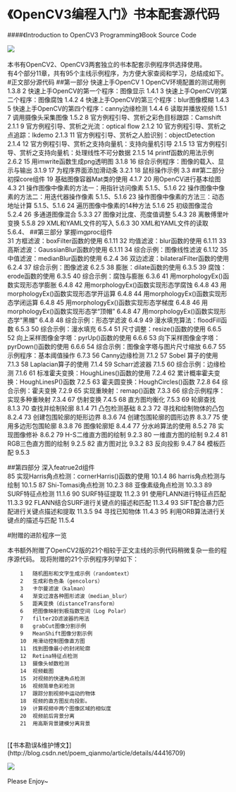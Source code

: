 《OpenCV3编程入门》书本配套源代码
==============================
####《Introduction to OpenCV3 Programming》Book Source Code<br>

![](http://img.blog.csdn.net/20150325155409850)  
<br>本书有OpenCV2、OpenCV3两套独立的书本配套示例程序供选择使用。
<br>  有4个部分11章，共有95个主线示例程序，为方便大家查阅和学习，总结成如下。
#正文部分源代码
##第一部分 快速上手OpenCV
		1	OpenCV环境配置的测试用例	1.3.8
		2	快速上手OpenCV的第一个程序：图像显示	1.4.1
		3	快速上手OpenCV的第二个程序：图像腐蚀	1.4.2
		4	快速上手OpenCV的第三个程序：blur图像模糊	1.4.3
		5	快速上手OpenCV的第四个程序：canny边缘检测	1.4.4
		6	读取并播放视频	1.5.1
		7	调用摄像头采集图像	1.5.2
		8	官方例程引导、赏析之彩色目标跟踪：Camshift	2.1.1
		9	官方例程引导、赏析之光流：optical flow	2.1.2
		10	官方例程引导、赏析之点追踪：lkdemo	2.1.3
		11	官方例程引导、赏析之人脸识别：objectDetection	2.1.4
		12	官方例程引导、赏析之支持向量机：支持向量机引导	2.1.5
		13	官方例程引导、赏析之支持向量机：处理线性不可分数据	2.1.5
		14	printf函数的用法示例	2.6.2
		15	用imwrite函数生成png透明图	3.1.8
		16	综合示例程序：图像的载入、显示与输出	3.1.9
		17	为程序界面添加滑动条	3.2.1
		18	鼠标操作示例	3.3
##第二部分 初探core组件	
		19	基础图像容器Mat类的使用	4.1.7
		20	用OpenCV进行基本绘图	4.3
		21	操作图像中像素的方法一：用指针访问像素	5.1.5、5.1.6
		22	操作图像中像素的方法二：用迭代器操作像素	5.1.5、5.1.6
		23	操作图像中像素的方法三：动态地址计算	5.1.5、5.1.6
		24	遍历图像中像素的14种方法	5.1.6
		25	初级图像混合	5.2.4
		26	多通道图像混合	5.3.3
		27	图像对比度、亮度值调整	5.4.3
		28	离散傅里叶变换	5.5.8
		29	XML和YAML文件的写入	5.6.3
		30	XML和YAML文件的读取	5.6.4、
##第三部分 掌握imgproc组件	
		31	方框滤波：boxFilter函数的使用	6.1.11
		32	均值滤波：blur函数的使用	6.1.11
		33	高斯滤波：GaussianBlur函数的使用	6.1.11
		34	综合示例：图像线性滤波	6.1.12
		35	中值滤波：medianBlur函数的使用	6.2.4
		36	双边滤波：bilateralFilter函数的使用	6.2.4
		37	综合示例：图像滤波	6.2.5
		38	膨胀：dilate函数的使用	6.3.5
		39	腐蚀：erode函数的使用	6.3.5
		40	综合示例：腐蚀与膨胀	6.3.6
		41	用morphologyEx()函数实现形态学膨胀	6.4.8
		42	用morphologyEx()函数实现形态学腐蚀	6.4.8
		43	用morphologyEx()函数实现形态学开运算	6.4.8
		44	用morphologyEx()函数实现形态学闭运算	6.4.8
		45	用morphologyEx()函数实现形态学梯度	6.4.8
		46	用morphologyEx()函数实现形态学“顶帽”	6.4.8
		47	用morphologyEx()函数实现形态学“黑帽”	6.4.8
		48	综合示例：形态学滤波	6.4.9
		49	漫水填充算法：floodFill函数	6.5.3
		50	综合示例：漫水填充	6.5.4
		51	尺寸调整：resize()函数的使用	6.6.5
		52	向上采样图像金字塔：pyrUp()函数的使用	6.6.6
		53	向下采样图像金字塔：pyrDown()函数的使用	6.6.6
		54	综合示例：图像金字塔与图片尺寸缩放	6.6.7
		55	示例程序：基本阈值操作	6.7.3
		56	Canny边缘检测	7.1.2
		57	Sobel 算子的使用	7.1.3
		58	Laplacian算子的使用	7.1.4
		59	Scharr滤波器	7.1.5
		60	综合示例：边缘检测	7.1.6
		61	标准霍夫变换：HoughLines()函数的使用	7.2.4
		62	累计概率霍夫变换：HoughLinesP()函数	7.2.5
		63	霍夫圆变换：HoughCircles()函数	7.2.8
		64	综合示例：霍夫变换	7.2.9
		65	实现重映射：remap()函数	7.3.3
		66	综合示例程序：实现多种重映射	7.3.4
		67	仿射变换	7.4.5
		68	直方图均衡化	7.5.3
		69	轮廓查找	8.1.3
		70	查找并绘制轮廓	8.1.4
		71	凸包检测基础	8.2.3
		72	寻找和绘制物体的凸包	8.2.4
		73	创建包围轮廓的矩形边界	8.3.6
		74	创建包围轮廓的圆形边界	8.3.7
		75	使用多边形包围轮廓	8.3.8
		76	图像轮廓矩	8.4.4
		77	分水岭算法的使用	8.5.2
		78	实现图像修补	8.6.2
		79	H-S二维直方图的绘制	9.2.3
		80	一维直方图的绘制	9.2.4
		81	RGB三色直方图的绘制	9.2.5
		82	直方图对比	9.3.2
		83	反向投影	9.4.7
		84	模板匹配	9.5.3
		
##第四部分 深入featrue2d组件	
		85	实现Harris角点检测：cornerHarris()函数的使用	10.1.4
		86	harris角点检测与绘制	10.1.5
		87	Shi-Tomasi角点检测	10.2.3
		88	亚像素级角点检测	10.3.3
		89	SURF特征点检测	11.1.6
		90	SURF特征提取	11.2.3
		91	使用FLANN进行特征点匹配	11.3.3
		92	FLANN结合SURF进行关键点的描述和匹配	11.3.4
		93	SIFT配合暴力匹配进行关键点描述和提取	11.3.5
		94	寻找已知物体	11.4.3
		95	利用ORB算法进行关键点的描述与匹配	11.5.4



#附赠的进阶程序一览

本书额外附赠了OpenCV2版的21个相较于正文主线的示例代码稍微复杂一些的程序源代码。
现将附赠的21个示例程序列举如下：

		1	随机图形和文字生成示例（randomtext）
		2	生成彩色色条（gencolors）	
		3	卡尔曼滤波（kalman）	
		4	渐变过渡各种图形滤波（median_blur）
		5	距离变换（distanceTransform）
		6	把图像映射到极指数空间（Log Polar）
		7	filter2D滤波器的用法	
		8	grabCut图像分割示例	
		9	MeanShift图像分割示例
		10	用滑动控制图像直方图
		11	找到图像最小的封闭轮廓
		12	Retina特征点检测
		13	摄像头帧数检测
		14	视频截图
		15	对视频的快速角点检测
		16	视频简单色彩检测
		17	跟踪分割视频中运动的物体
		18	视频的直方图反向投影。
		19	计算视频中两个图像区域的相似度
		20	视频前后背景分离
		21	用高斯背景建模分离背景


<br>
[【书本勘误&维护博文】](http://blog.csdn.net/poem_qianmo/article/details/44416709)

![](http://img.blog.csdn.net/20150325202951885)  
<br>Please Enjoy~

